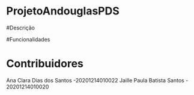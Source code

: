 # ProjetoAndouglasPDS

#Descrição

#Funcionalidades

# Contribuidores
Ana Clara Dias dos Santos -20201214010022
Jaille Paula Batista Santos - 20201214010020
